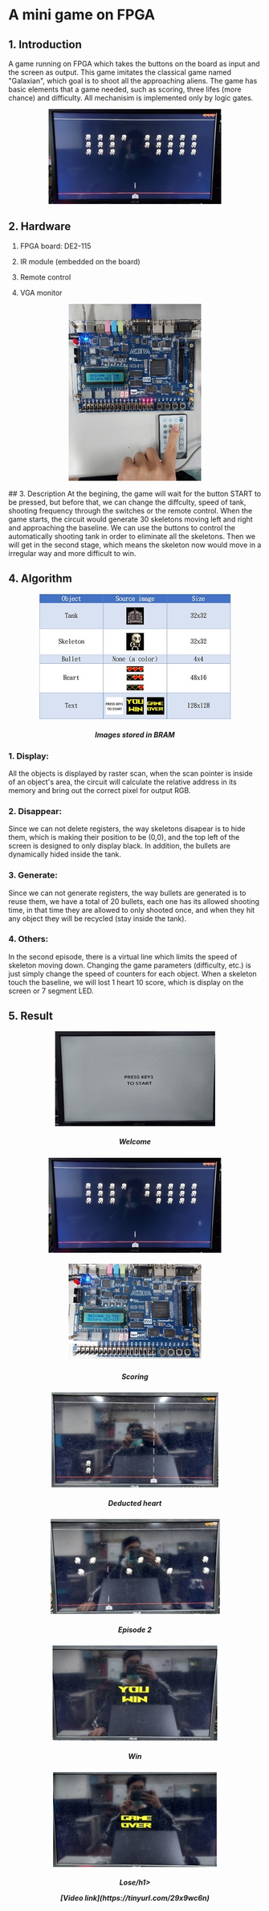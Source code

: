 # A mini game on FPGA
## 1. Introduction
A game running on FPGA which takes the buttons on the board as input and the screen as output. This game imitates the classical game named "Galaxian", which goal is to shoot all the approaching aliens. The game has basic elements that a game needed, such as scoring, three lifes (more chance) and difficulty. All mechanisim is implemented only by logic gates.
<p align="center">
  <img src="./img-for-README/1.jpg" />
</p>  

## 2. Hardware
1. FPGA board: DE2-115

2. IR module (embedded on the board)

3. Remote control

4. VGA monitor
<p align="center">
  <img src="./img-for-README/2.jpg" "Function of the board"/>
</p> 
## 3. Description
At the begining, the game will wait for the button START to be pressed, but before that, we can change the diffculty, speed of tank, shooting frequency through the switches or the remote control. When the game starts, the circuit would generate 30 skeletons moving left and right and approaching the baseline. We can use the buttons to control the automatically shooting tank in order to eliminate all the skeletons. Then we will get in the second stage, which means the skeleton now would move in a irregular way and more difficult to win.

## 4. Algorithm
<p align="center">
  <img src="./img-for-README/table.jpg" "Images stored in BRAM"/>
</p> 
<h5 align="center">Images stored in BRAM</h1>

### 1. Display:
All the objects is displayed by raster scan, when the scan pointer is inside of an object's area, the circuit will calculate the relative address in its memory and bring out the correct pixel for output RGB.
### 2. Disappear:
Since we can not delete registers, the way skeletons disapear is to hide them, which is making their position to be (0,0), and the top left of the screen is designed to only display black. In addition, the bullets are dynamically hided inside the tank.
### 3. Generate:
Since we can not generate registers, the way bullets are generated is to reuse them, we have a total of 20 bullets, each one has its allowed shooting time, in that time they are allowed to only shooted once, and when they hit any object they will be recycled (stay inside the tank).
### 4. Others:
In the second episode, there is a virtual line which limits the speed of skeleton moving down. 
Changing the game parameters (difficulty, etc.) is just simply change the speed of counters for each object.
When a skeleton touch the baseline, we will lost 1 heart 10 score, which is display on the screen or 7 segment LED.

## 5. Result

<p align="center">
  <img src="./img-for-README/3.jpg" "Welcome"/>
</p> 
<h5 align="center">Welcome</h1>
<p align="center">
  <img src="./img-for-README/1.jpg" "Episode 1"/>
</p> 
<h5 align="center"Episode 1</h1>
<p align="center">
  <img src="./img-for-README/4.jpg" "Scoring"/>
</p> 
<h5 align="center">Scoring</h1>
<p align="center">
  <img src="./img-for-README/5.jpg" "Deducted heart"/>
</p>
<h5 align="center">Deducted heart</h1>
<p align="center">
  <img src="./img-for-README/6.jpg" "Episode 2"/>
</p> <h5 align="center">Episode 2</h1>
<p align="center">
  <img src="./img-for-README/7.jpg" "Win"/>
</p> 
<h5 align="center">Win</h1>
<p align="center">
  <img src="./img-for-README/8.jpg" "Lose"/>
</p> 
<h5 align="center">Lose/h1>
<p align="center"> [Video link](https://tinyurl.com/29x9wc6n) </p> 
